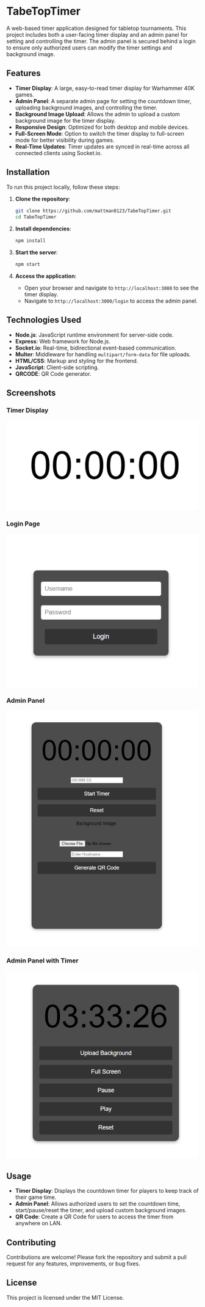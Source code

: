 # TabeTopTimer

A web-based timer application designed for tabletop tournaments. This project includes both a user-facing timer display and an admin panel for setting and controlling the timer. The admin panel is secured behind a login to ensure only authorized users can modify the timer settings and background image.

## Features

- **Timer Display**: A large, easy-to-read timer display for Warhammer 40K games.
- **Admin Panel**: A separate admin page for setting the countdown timer, uploading background images, and controlling the timer.
- **Background Image Upload**: Allows the admin to upload a custom background image for the timer display.
- **Responsive Design**: Optimized for both desktop and mobile devices.
- **Full-Screen Mode**: Option to switch the timer display to full-screen mode for better visibility during games.
- **Real-Time Updates**: Timer updates are synced in real-time across all connected clients using Socket.io.

## Installation

To run this project locally, follow these steps:

1. **Clone the repository**:
    ```bash
    git clone https://github.com/mattman0123/TabeTopTimer.git
    cd TabeTopTimer
    ```

2. **Install dependencies**:
    ```bash
    npm install
    ```

3. **Start the server**:
    ```bash
    npm start
    ```

4. **Access the application**:
    - Open your browser and navigate to `http://localhost:3000` to see the timer display.
    - Navigate to `http://localhost:3000/login` to access the admin panel.

## Technologies Used

- **Node.js**: JavaScript runtime environment for server-side code.
- **Express**: Web framework for Node.js.
- **Socket.io**: Real-time, bidirectional event-based communication.
- **Multer**: Middleware for handling `multipart/form-data` for file uploads.
- **HTML/CSS**: Markup and styling for the frontend.
- **JavaScript**: Client-side scripting.
- **QRCODE**: QR Code generator.

## Screenshots

### Timer Display
![Timer Display](Screenshots/Client_Side_View.png)

### Login Page
![Login_Page](Screenshots/Admin_Login_Side.png)

### Admin Panel
![Admin Panel](Screenshots/Admin_Page_View.png)

### Admin Panel with Timer
![Admin Panel_with_timer](Screenshots/Admin_page_live_timer_view.png)

## Usage

- **Timer Display**: Displays the countdown timer for players to keep track of their game time.
- **Admin Panel**: Allows authorized users to set the countdown time, start/pause/reset the timer, and upload custom background images.
- **QR Code**: Create a QR Code for users to access the timer from anywhere on LAN.

## Contributing

Contributions are welcome! Please fork the repository and submit a pull request for any features, improvements, or bug fixes.

## License

This project is licensed under the MIT License.


